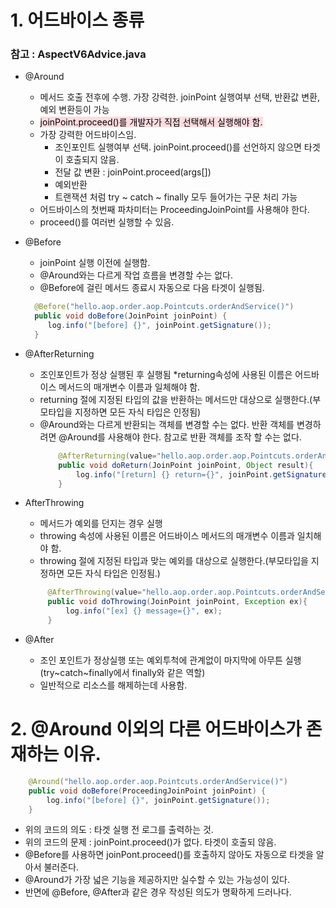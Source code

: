 # 1. 어드바이스 종류
### 참고 : AspectV6Advice.java
* @Around
  * 메서드 호출 전후에 수행. 가장 강력한. joinPoint 실행여부 선택, 반환값 변환, 예외 변환등이 가능
  * <span style="color:black; background-color:#ffdce0"> joinPoint.proceed()를 개발자가 직접 선택해서 실행해야 함.</span>  
  * 가장 강력한 어드바이스임.
    * 조인포인트 실행여부 선택. joinPoint.proceed()를 선언하지 않으면 타겟이 호출되지 않음.
    * 전달 값 변환 : joinPoint.proceed(args[])
    * 예외반환
    * 트랜잭션 처럼 try ~ catch ~ finally 모두 들어가는 구문 처리 가능
  * 어드바이스의 첫번째 파차미터는 ProceedingJoinPoint를 사용해야 한다.
  * proceed()를 여러번 실행할 수 있음.

* @Before
  * joinPoint 실행 이전에 실행함.
  * @Around와는 다르게 작업 흐름을 변경할 수는 없다.
  * @Before에 걸린 메서드 종료시 자동으로 다음 타겟이 실행됨.
  ```java
    @Before("hello.aop.order.aop.Pointcuts.orderAndService()")
    public void doBefore(JoinPoint joinPoint) {
       log.info("[before] {}", joinPoint.getSignature());
    }
  ```

* @AfterReturning 
  * 조인포인트가 정상 실행된 후 실행됨
  *returning속성에 사용된 이름은 어드바이스 메서드의 매개변수 이름과 일체해야 함.
  * returning 절에 지정된 타입의 값을 반환하는 메서드만 대상으로 실행한다.(부모타입을 지정하면 모든 자식 타입은 인정됨)
  * @Around와는 다르게 반환되는 객체를 변경할 수는 없다. 반환 객체를 변경하려면 @Around를 사용해야 한다. 참고로 반환 객체를 조작 할 수는 없다.
    ```java
        @AfterReturning(value="hello.aop.order.aop.Pointcuts.orderAndService()", returning = "result")
        public void doReturn(JoinPoint joinPoint, Object result){
            log.info("[return] {} return={}", joinPoint.getSignature(), result);
        }
    ```  
  

* AfterThrowing
  * 메서드가 예외를 던지는 경우 실행
  * throwing 속성에 사용된 이름은 어드바이스 메서드의 매개변수 이름과 일치해야 함.
  * throwing 절에 지정된 타입과 맞는 예외를 대상으로 실행한다.(부모타입을 지정하면 모든 자식 타입은 인정됨.)
   ```java
        @AfterThrowing(value="hello.aop.order.aop.Pointcuts.orderAndService()", throwing = "ex")
        public void doThrowing(JoinPoint joinPoint, Exception ex){
            log.info("[ex] {} message={}", ex);
        }
    ```

* @After
  * 조인 포인트가  정상실행 또는 예외투척에 관계없이 마지막에 아무튼 실행(try~catch~finally에서 finally와 같은 역할)
  * 일반적으로 리소스를 해제하는데 사용함.

# 2. @Around 이외의 다른 어드바이스가 존재하는 이유.

```java
    @Around("hello.aop.order.aop.Pointcuts.orderAndService()")
    public void doBefore(ProceedingJoinPoint joinPoint) {
        log.info("[before] {}", joinPoint.getSignature());
    }
```
* 위의 코드의 의도 : 타겟 실행 전 로그를 출력하는 것.
* 위의 코드의 문제 : joinPoint.proceed()가 없다. 타겟이 호출되 않음.
* @Before를 사용하면 joinPont.proceed()를 호출하지 않아도 자동으로 타겟을 알아서 불러준다.
* @Around가 가장 넓은 기능을 제공하지만 실수할 수 있는 가능성이 있다.
* 반면에 @Before, @After과 같은 경우 작성된 의도가 명확하게 드러나다.